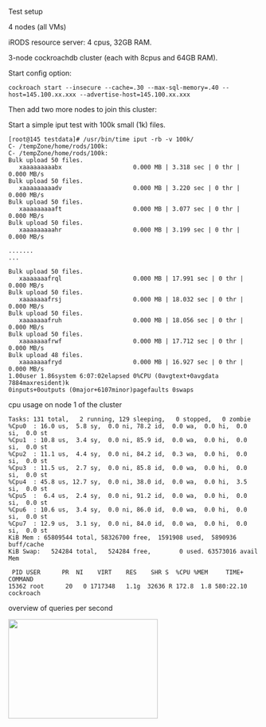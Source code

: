 
Test setup 

4 nodes (all VMs) 

iRODS resource server: 4 cpus, 32GB RAM. 

3-node cockroachdb cluster (each with 8cpus and 64GB RAM). 

Start config option: 

```
cockroach start --insecure --cache=.30 --max-sql-memory=.40 --host=145.100.xx.xxx --advertise-host=145.100.xx.xxx
```

Then add two more nodes to join this cluster: 


Start a simple iput test with 100k small (1k) files. 
```
[root@145 testdata]# /usr/bin/time iput -rb -v 100k/
C- /tempZone/home/rods/100k:
C- /tempZone/home/rods/100k:
Bulk upload 50 files.
   xaaaaaaaaabx                    0.000 MB | 3.318 sec | 0 thr |  0.000 MB/s
Bulk upload 50 files.
   xaaaaaaaaadv                    0.000 MB | 3.220 sec | 0 thr |  0.000 MB/s
Bulk upload 50 files.
   xaaaaaaaaaft                    0.000 MB | 3.077 sec | 0 thr |  0.000 MB/s
Bulk upload 50 files.
   xaaaaaaaaahr                    0.000 MB | 3.199 sec | 0 thr |  0.000 MB/s

.......
...

Bulk upload 50 files.
   xaaaaaaafrql                    0.000 MB | 17.991 sec | 0 thr |  0.000 MB/s
Bulk upload 50 files.
   xaaaaaaafrsj                    0.000 MB | 18.032 sec | 0 thr |  0.000 MB/s
Bulk upload 50 files.
   xaaaaaaafruh                    0.000 MB | 18.056 sec | 0 thr |  0.000 MB/s
Bulk upload 50 files.
   xaaaaaaafrwf                    0.000 MB | 17.712 sec | 0 thr |  0.000 MB/s
Bulk upload 48 files.
   xaaaaaaafryd                    0.000 MB | 16.927 sec | 0 thr |  0.000 MB/s
1.00user 1.86system 6:07:02elapsed 0%CPU (0avgtext+0avgdata 7884maxresident)k
0inputs+0outputs (0major+6107minor)pagefaults 0swaps

````
 cpu usage on node 1 of the cluster 
 
 ```
 Tasks: 131 total,   2 running, 129 sleeping,   0 stopped,   0 zombie
%Cpu0  : 16.0 us,  5.8 sy,  0.0 ni, 78.2 id,  0.0 wa,  0.0 hi,  0.0 si,  0.0 st
%Cpu1  : 10.8 us,  3.4 sy,  0.0 ni, 85.9 id,  0.0 wa,  0.0 hi,  0.0 si,  0.0 st
%Cpu2  : 11.1 us,  4.4 sy,  0.0 ni, 84.2 id,  0.3 wa,  0.0 hi,  0.0 si,  0.0 st
%Cpu3  : 11.5 us,  2.7 sy,  0.0 ni, 85.8 id,  0.0 wa,  0.0 hi,  0.0 si,  0.0 st
%Cpu4  : 45.8 us, 12.7 sy,  0.0 ni, 38.0 id,  0.0 wa,  0.0 hi,  3.5 si,  0.0 st
%Cpu5  :  6.4 us,  2.4 sy,  0.0 ni, 91.2 id,  0.0 wa,  0.0 hi,  0.0 si,  0.0 st
%Cpu6  : 10.6 us,  3.4 sy,  0.0 ni, 86.0 id,  0.0 wa,  0.0 hi,  0.0 si,  0.0 st
%Cpu7  : 12.9 us,  3.1 sy,  0.0 ni, 84.0 id,  0.0 wa,  0.0 hi,  0.0 si,  0.0 st
KiB Mem : 65809544 total, 58326700 free,  1591908 used,  5890936 buff/cache
KiB Swap:   524284 total,   524284 free,        0 used. 63573016 avail Mem 

  PID USER      PR  NI    VIRT    RES    SHR S  %CPU %MEM     TIME+ COMMAND                                                                 
15362 root      20   0 1717348   1.1g  32636 R 172.8  1.8 580:22.10 cockroach
```


overview of queries per second 


<a href="url"><img src="https://raw.githubusercontent.com/beheerderdag/irods-perf-test/master/cockroachdb-overview.png" align="left" height="200" width="300" ></a>
